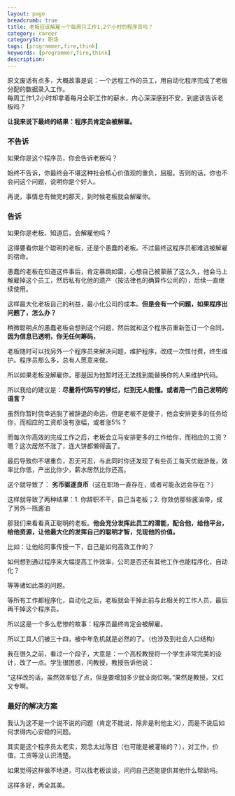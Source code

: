 ```yaml
---
layout: page
breadcrumb: true
title: 老板应该解雇一个每周只工作1,2个小时的程序员吗？
category: career
categoryStr: 职场 
tags: [programmer,fire,think]
keywords: [programmer,fire,think]
description: 
---
```


原文废话有点多，大概故事是说：一个远程工作的员工，用自动化程序完成了老板分配的数据录入工作。  
每周工作1,2小时却拿着每月全职工作的薪水，内心深深感到不安，到底该告诉老板吗？  


**让我来说下最终的结果：程序员肯定会被解雇。**

### 不告诉
如果你是这个程序员，你会告诉老板吗？

始终不告诉，你最终会不堪这种社会核心价值观的重负，屈服。否则的话，你也不会问这个问题，说明你是个好人。

再说，事情总有做完的那天，到时候老板就会解雇你。



### 告诉
如果你是老板，知道后，会解雇他吗？

这得要看你是个聪明的老板，还是个愚蠢的老板。不过最终这程序员都难逃被解雇的宿命。

愚蠢的老板在知道这件事后，肯定暴跳如雷，心想自己被蒙蔽了这么久，他会马上解雇掉这个员工，然后私有化他的遗产（按法律也的确算作公司的），后续一直继续使用。

这样最大化老板自己的利益，最小化公司的成本。**但是会有一个问题，如果程序出问题了，怎么办？**

稍微聪明点的愚蠢老板会想到这个问题，然后就和这个程序员重新签订一个合同， **因为信息已透明，你无任何筹码，**

老板随时可以找另外一个程序员来解决问题，维护程序，改成一次性付费，终生维护。程序员那么多，总有人愿意来做。



所以如果老板没解雇你，那是因为他暂时还无法找到能替换你的人来维护代码。

所以我给的建议是：**尽量将代码写的够烂，烂到无人能懂。或者用一门自己发明的语言？**



虽然你暂时侥幸逃脱了被辞退的命运，但是老板不是傻子，他会安排更多的任务给你，而相应的工资却没有涨幅，或者涨5%？

而每次你高效的完成工作之后，老板会立马安排更多的工作给你，而相应的工资？嗯？这次居然不涨了，连大饼都懒得画了。

最后导致你不堪重负，忍无可忍，与此同时你还发现了有些员工每天优哉游哉，效率比你低，产出比你少，薪水居然比你还高。



这个就导致了： **劣币驱逐良币**（这在职场一直存在，或者可能永远会存在？）

这样就导致了两种结果：1. 你辞职不干，自己当老板；2. 你效仿那些酱油帝，成了另外一瓶酱油



那我们来看看真正聪明的老板。**他会充分发挥此员工的潜能，配合他，给他平台，给他资源，让他最大化的发挥自己的聪明才智，兑现他的价值。**

比如：让他给同事传授一下，自己是如何高效工作的？

如何想到通过程序来大幅提高工作效率，公司是否还有其他工作也能程序化，自动化？

等等诸如此类的问题。

等所有工作都程序化，自动化之后，老板就会干掉此前与此相关的工作人员，最后再干掉这个程序员。



所以这是一个多么悲惨的故事：程序员最终肯定会被解雇。

所以工具人们被三十四，被中年危机就是必然的了。（也涉及到社会人口结构）



我在很久之前，看过一个段子，大意是：一个高校教授将一个学生非常完美的设计，改了一点。学生很困惑，问教授，教授告诉他说：

“这样改的话，虽然效率低了点，但是要增加多少就业岗位啊。”果然是教授，又红又专啊。

### 最好的解决方案
我认为这不是一个说不说的问题（肯定不能说，除非是利他主义），而是不说后如何求得内心安稳的问题。

其实是这个程序员太老实，观念太过陈旧（也可能是被灌输的？），对工作，价值，工资等没认识清楚。

如果觉得这样做不地道，可以找老板谈谈，问问自己还能提供其他什么帮助吗。

这样多好，两全其美。
